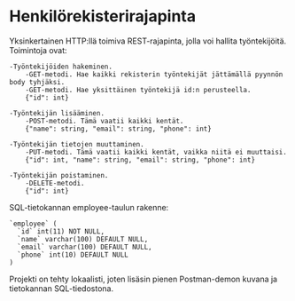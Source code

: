 # Henkilörekisterirajapinta

Yksinkertainen HTTP:llä toimiva REST-rajapinta, jolla voi hallita työntekijöitä.
Toimintoja ovat:

    -Työntekijöiden hakeminen. 
        -GET-metodi. Hae kaikki rekisterin työntekijät jättämällä pyynnön body tyhjäksi.
        -GET-metodi. Hae yksittäinen työntekijä id:n perusteella. 
        {"id": int}

    -Työntekijän lisääminen. 
        -POST-metodi. Tämä vaatii kaikki kentät.
        {"name": string, "email": string, "phone": int}

    -Työntekijän tietojen muuttaminen.
        -PUT-metodi. Tämä vaatii kaikki kentät, vaikka niitä ei muuttaisi. 
        {"id": int, "name": string, "email": string, "phone": int}

    -Työntekijän poistaminen.
        -DELETE-metodi. 
        {"id": int}

SQL-tietokannan employee-taulun rakenne:
```
`employee` (
  `id` int(11) NOT NULL,
  `name` varchar(100) DEFAULT NULL,
  `email` varchar(100) DEFAULT NULL,
  `phone` int(10) DEFAULT NULL
)
```
Projekti on tehty lokaalisti, joten lisäsin pienen Postman-demon kuvana ja tietokannan SQL-tiedostona.